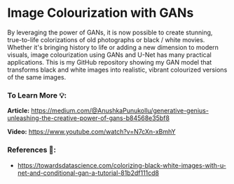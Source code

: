# Image Colourization with GANs

By leveraging the power of GANs, it is now possible to create stunning, true-to-life colorizations of old photographs or black / white movies. Whether it's bringing history to life or adding a new dimension to modern visuals, image colourization using GANs and U-Net has many practical applications. This is my GitHub repository showing my GAN model that transforms black and white images into realistic, vibrant colourized versions of the same images. 

### To Learn More 💡:

**Article:** https://medium.com/@AnushkaPunukollu/generative-genius-unleashing-the-creative-power-of-gans-b84568e35bf8                         

**Video:** https://www.youtube.com/watch?v=N7cXn-xBmhY

### References 📓: 

* https://towardsdatascience.com/colorizing-black-white-images-with-u-net-and-conditional-gan-a-tutorial-81b2df111cd8
